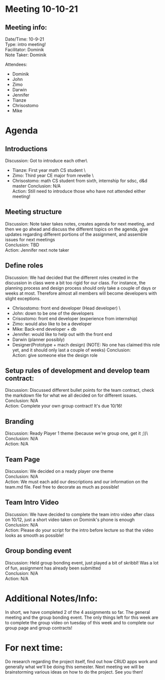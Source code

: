 # Meeting 10-10-21
## Meeting info:
Date/Time: 10-9-21\
Type: intro meeting! \
Facilitator: Dominik\
Note Taker: Dominik

Attendees:
- Dominik
- John
- Zimo
- Darwin
- Jennifer
- Tianze
- Chrisostomo
- Mike

# Agenda
## Introductions
Discussion: Got to introduce each other\
- Tianze: First year math CS student \
- Zimo: Third year CE major from revelle \
- Chrisostomo: math CS student from sixth, internship for sdsc, d&d master
Conclusion: N/A \
Action: Still need to introduce those who have not attended either meeting!
## Meeting structure
Discussion: Note taker takes notes, creates agenda for next meeting, and then we go ahead and discuss the different topics on the agenda, give updates regarding different portions of the assignment, and assemble issues for next meetings \
Conclusion: TBD \
Action: Jennifer next note taker
## Define roles
Discussion: We had decided that the different roles created in the discussion in class were a bit too rigid for our class. For instance, the planning process and design process should only take a couple of days or weeks at most. Therefore almost all members will become developers with slight exceptions.
- Chrisostomo: front end developer (Head developer) \
- John: down to be one of the developers
- Crisostomo: front end developer (experience from internship)
- Zimo: would also like to be a developer
- Mike: Back-end developer + db
- Jennifer: would like to help out with the front end
- Darwin (planner possibly)
- Designer(Prototype + mach design) (NOTE: No one has claimed this role yet, and it should only last a couple of weeks)
Conclusion: \
Action: give someone else the design role
## Setup rules of development and develop team contract:
Discussion: Discussed different bullet points for the team contract, check the markdown file for what we all decided on for different issues. \
Conclusion: N/A\
Action: Complete your own group contract! It's due 10/16!
## Branding
Discussion: Ready Player 1 theme (because we're group one, get it ;))\ 
Conclusion: N/A \
Action: N/A
## Team Page
Discussion: We decided on a ready player one theme\
Conclusion: N/A \
Action: We must each add our descriptions and our information on the team.md file. Feel free to decorate as much as possible!
## Team Intro Video
Discussion: We have decided to complete the team intro video after class on 10/12, just a short video taken on Dominik's phone is enough\
Conclusion: N/A\
Action: Please do your script for the intro before lecture so that the video looks as smooth as possible!
## Group bonding event
Discussion: Held group bonding event, just played a bit of skribbl! Was a lot of fun, assignment has already been submitted\
Conclusion: N/A\
Action: N/A
# Additional Notes/Info:
In short, we have completed 2 of the 4 assignments so far. The general meeting and the group bonding event. The only things left for this week are to complete the group video on tuesday of this week and to complete our group page and group contracts!
# For next time:
Do research regarding the project itself, find out how CRUD apps work and generally what we'll be doing this semester. Next meeting we will be brainstorming various ideas on how to do the project. See you then!
